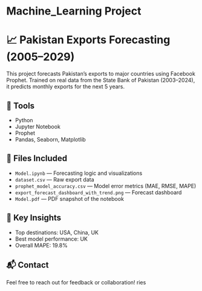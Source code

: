 # Machine_Learning Project 
# 📈 Pakistan Exports Forecasting (2005–2029)

This project forecasts Pakistan’s exports to major countries using Facebook Prophet. Trained on real data from the State Bank of Pakistan (2003–2024), it predicts monthly exports for the next 5 years.

## 🔧 Tools
- Python
- Jupyter Notebook
- Prophet
- Pandas, Seaborn, Matplotlib

## 📁 Files Included
- `Model.ipynb` — Forecasting logic and visualizations
- `dataset.csv` — Raw export data
- `prophet_model_accuracy.csv` — Model error metrics (MAE, RMSE, MAPE)
- `export_forecast_dashboard_with_trend.png` — Forecast dashboard
- `Model.pdf` — PDF snapshot of the notebook

## 🧠 Key Insights
- Top destinations: USA, China, UK
- Best model performance: UK
- Overall MAPE: 19.8%

## 📬 Contact
Feel free to reach out for feedback or collaboration!
ries 
